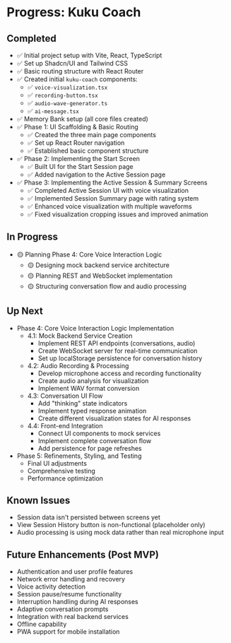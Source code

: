 # Progress: Kuku Coach

## Completed

- ✅ Initial project setup with Vite, React, TypeScript
- ✅ Set up Shadcn/UI and Tailwind CSS
- ✅ Basic routing structure with React Router
- ✅ Created initial `kuku-coach` components:
  - ✅ `voice-visualization.tsx`
  - ✅ `recording-button.tsx`
  - ✅ `audio-wave-generator.ts`
  - ✅ `ai-message.tsx`
- ✅ Memory Bank setup (all core files created)
- ✅ Phase 1: UI Scaffolding & Basic Routing
  - ✅ Created the three main page components
  - ✅ Set up React Router navigation
  - ✅ Established basic component structure
- ✅ Phase 2: Implementing the Start Screen
  - ✅ Built UI for the Start Session page
  - ✅ Added navigation to the Active Session page
- ✅ Phase 3: Implementing the Active Session & Summary Screens
  - ✅ Completed Active Session UI with voice visualization
  - ✅ Implemented Session Summary page with rating system
  - ✅ Enhanced voice visualization with multiple waveforms
  - ✅ Fixed visualization cropping issues and improved animation

## In Progress

- 🟡 Planning Phase 4: Core Voice Interaction Logic
  - 🟡 Designing mock backend service architecture
  - 🟡 Planning REST and WebSocket implementation
  - 🟡 Structuring conversation flow and audio processing

## Up Next

- Phase 4: Core Voice Interaction Logic Implementation
  - 4.1: Mock Backend Service Creation
    - Implement REST API endpoints (conversations, audio)
    - Create WebSocket server for real-time communication
    - Set up localStorage persistence for conversation history
  - 4.2: Audio Recording & Processing
    - Develop microphone access and recording functionality
    - Create audio analysis for visualization
    - Implement WAV format conversion
  - 4.3: Conversation UI Flow
    - Add "thinking" state indicators
    - Implement typed response animation
    - Create different visualization states for AI responses
  - 4.4: Front-end Integration
    - Connect UI components to mock services
    - Implement complete conversation flow
    - Add persistence for page refreshes
- Phase 5: Refinements, Styling, and Testing
  - Final UI adjustments
  - Comprehensive testing
  - Performance optimization

## Known Issues

- Session data isn't persisted between screens yet
- View Session History button is non-functional (placeholder only)
- Audio processing is using mock data rather than real microphone input

## Future Enhancements (Post MVP)

- Authentication and user profile features
- Network error handling and recovery
- Voice activity detection
- Session pause/resume functionality
- Interruption handling during AI responses
- Adaptive conversation prompts
- Integration with real backend services
- Offline capability
- PWA support for mobile installation 